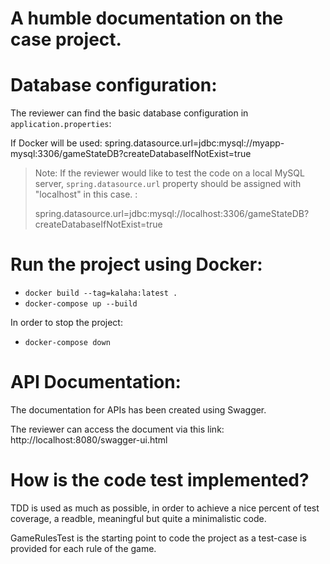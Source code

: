 # A humble documentation on the case project.


# Database configuration:
 The reviewer can find the basic database configuration in `application.properties`:
 
If Docker will be used:
spring.datasource.url=jdbc:mysql://myapp-mysql:3306/gameStateDB?createDatabaseIfNotExist=true

>  Note: If the reviewer would like to test the code on a local MySQL
> server, `spring.datasource.url` property should be assigned with
> "localhost" in this case. :
>
>spring.datasource.url=jdbc:mysql://localhost:3306/gameStateDB?createDatabaseIfNotExist=true


 # Run the project using Docker:

 - `docker build --tag=kalaha:latest .`
 - `docker-compose up --build`

  In order to stop the project: 
 - `docker-compose down`
 
 
  
 # API Documentation:
The documentation for APIs has been created using Swagger.

The reviewer can access the document via this link:
http://localhost:8080/swagger-ui.html 

 
 # How is the code test implemented?
TDD is used as much as possible, in order to achieve a nice percent of test coverage, a readble, meaningful but quite a minimalistic code.

GameRulesTest is the starting point to code the project as a test-case is provided for each rule of the game.
 

